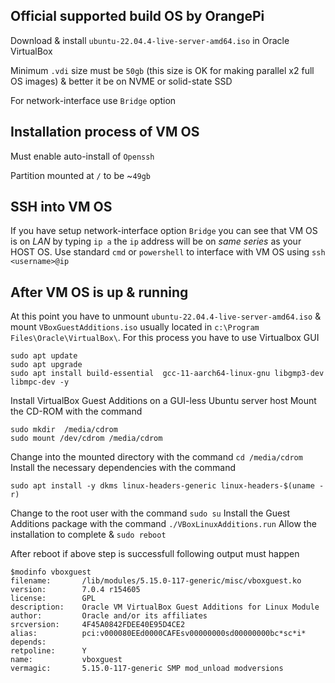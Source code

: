 ## Official supported build OS by OrangePi
Download & install `ubuntu-22.04.4-live-server-amd64.iso` in Oracle VirtualBox

Minimum `.vdi` size must be `50gb` (this size is OK for making parallel x2 full OS images) & better it be on NVME or solid-state SSD

For network-interface use `Bridge` option

## Installation process of VM OS
Must enable auto-install of `Openssh`

Partition mounted at `/` to be ~`49gb`

## SSH into VM OS
If you have setup network-interface option `Bridge` you can see that VM OS is on *LAN* by typing `ip a` the `ip` address will be on *same series* as your HOST OS. Use standard `cmd` or `powershell` to interface with VM OS using `ssh <username>@ip`

## After VM OS is up & running
At this point you have to unmount `ubuntu-22.04.4-live-server-amd64.iso` & mount `VBoxGuestAdditions.iso` usually located in `c:\Program Files\Oracle\VirtualBox\`. For this process you have to use Virtualbox GUI 

```
sudo apt update
sudo apt upgrade
sudo apt install build-essential  gcc-11-aarch64-linux-gnu libgmp3-dev libmpc-dev -y
```
Install VirtualBox Guest Additions on a GUI-less Ubuntu server host
Mount the CD-ROM with the command 
```
sudo mkdir  /media/cdrom
sudo mount /dev/cdrom /media/cdrom
```
Change into the mounted directory with the command `cd /media/cdrom`
Install the necessary dependencies with the command 

`sudo apt install -y dkms linux-headers-generic linux-headers-$(uname -r)`

Change to the root user with the command `sudo su`
Install the Guest Additions package with the command `./VBoxLinuxAdditions.run`
Allow the installation to complete & `sudo reboot`

After reboot if above step is successfull following output must happen
```
$modinfo vboxguest
filename:       /lib/modules/5.15.0-117-generic/misc/vboxguest.ko
version:        7.0.4 r154605
license:        GPL
description:    Oracle VM VirtualBox Guest Additions for Linux Module
author:         Oracle and/or its affiliates
srcversion:     4F45A0842FDEE40E95D4CE2
alias:          pci:v000080EEd0000CAFEsv00000000sd00000000bc*sc*i*
depends:
retpoline:      Y
name:           vboxguest
vermagic:       5.15.0-117-generic SMP mod_unload modversions
```
